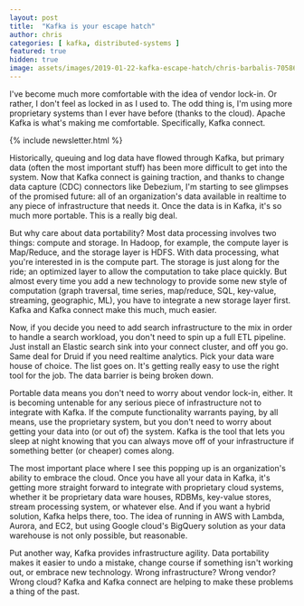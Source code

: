 ```yaml
---
layout: post
title:  "Kafka is your escape hatch"
author: chris
categories: [ kafka, distributed-systems ]
featured: true
hidden: true
image: assets/images/2019-01-22-kafka-escape-hatch/chris-barbalis-705864-unsplash.jpg
---
```


I've become much more comfortable with the idea of vendor lock-in. Or rather, I don't feel as locked in as I used to. The odd thing is, I'm using more proprietary systems than I ever have before (thanks to the cloud). Apache Kafka is what's making me comfortable. Specifically, Kafka connect.

{% include newsletter.html %}

Historically, queuing and log data have flowed through Kafka, but primary data (often the most important stuff) has been more difficult to get into the system. Now that Kafka connect is gaining traction, and thanks to change data capture (CDC) connectors like Debezium, I'm starting to see glimpses of the promised future: all of an organization's data available in realtime to any piece of infrastructure that needs it. Once the data is in Kafka, it's so much more portable. This is a really big deal.

But why care about data portability? Most data processing involves two things: compute and storage. In Hadoop, for example, the compute layer is Map/Reduce, and the storage layer is HDFS. With data processing, what you're interested in is the compute part. The storage is just along for the ride; an optimized layer to allow the computation to take place quickly. But almost every time you add a new technology to provide some new style of computation (graph traversal, time series, map/reduce, SQL, key-value, streaming, geographic, ML), you have to integrate a new storage layer first. Kafka and Kafka connect make this much, much easier.

Now, if you decide you need to add search infrastructure to the mix in order to handle a search workload, you don't need to spin up a full ETL pipeline. Just install an Elastic search sink into your connect cluster, and off you go. Same deal for Druid if you need realtime analytics. Pick your data ware house of choice. The list goes on. It's getting really easy to use the right tool for the job. The data barrier is being broken down.

Portable data means you don't need to worry about vendor lock-in, either. It is becoming untenable for any serious piece of infrastructure not to integrate with Kafka. If the compute functionality warrants paying, by all means, use the proprietary system, but you don't need to worry about getting your data into (or out of) the system. Kafka is the tool that lets you sleep at night knowing that you can always move off of your infrastructure if something better (or cheaper) comes along.

The most important place where I see this popping up is an organization's ability to embrace the cloud. Once you have all your data in Kafka, it's getting more straight forward to integrate with proprietary cloud systems, whether it be proprietary data ware houses, RDBMs, key-value stores, stream processing system, or whatever else. And if you want a hybrid solution, Kafka helps there, too. The idea of running in AWS with Lambda, Aurora, and EC2, but using Google cloud's BigQuery solution as your data warehouse is not only possible, but reasonable.

Put another way, Kafka provides infrastructure agility. Data portability makes it easier to undo a mistake, change course if something isn't working out, or embrace new technology. Wrong infrastructure? Wrong vendor? Wrong cloud? Kafka and Kafka connect are helping to make these problems a thing of the past.